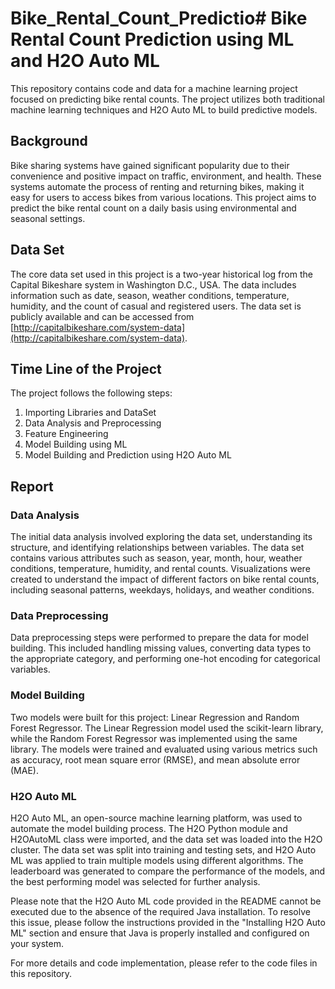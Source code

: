 # Bike_Rental_Count_Predictio# Bike Rental Count Prediction using ML and H2O Auto ML

This repository contains code and data for a machine learning project focused on predicting bike rental counts. The project utilizes both traditional machine learning techniques and H2O Auto ML to build predictive models.

## Background

Bike sharing systems have gained significant popularity due to their convenience and positive impact on traffic, environment, and health. These systems automate the process of renting and returning bikes, making it easy for users to access bikes from various locations. This project aims to predict the bike rental count on a daily basis using environmental and seasonal settings.

## Data Set

The core data set used in this project is a two-year historical log from the Capital Bikeshare system in Washington D.C., USA. The data includes information such as date, season, weather conditions, temperature, humidity, and the count of casual and registered users. The data set is publicly available and can be accessed from [http://capitalbikeshare.com/system-data](http://capitalbikeshare.com/system-data).

## Time Line of the Project

The project follows the following steps:

1.  Importing Libraries and DataSet
2.  Data Analysis and Preprocessing
3.  Feature Engineering
4.  Model Building using ML
5.  Model Building and Prediction using H2O Auto ML

## Report

### Data Analysis

The initial data analysis involved exploring the data set, understanding its structure, and identifying relationships between variables. The data set contains various attributes such as season, year, month, hour, weather conditions, temperature, humidity, and rental counts. Visualizations were created to understand the impact of different factors on bike rental counts, including seasonal patterns, weekdays, holidays, and weather conditions.

### Data Preprocessing

Data preprocessing steps were performed to prepare the data for model building. This included handling missing values, converting data types to the appropriate category, and performing one-hot encoding for categorical variables.

### Model Building

Two models were built for this project: Linear Regression and Random Forest Regressor. The Linear Regression model used the scikit-learn library, while the Random Forest Regressor was implemented using the same library. The models were trained and evaluated using various metrics such as accuracy, root mean square error (RMSE), and mean absolute error (MAE).

### H2O Auto ML

H2O Auto ML, an open-source machine learning platform, was used to automate the model building process. The H2O Python module and H2OAutoML class were imported, and the data set was loaded into the H2O cluster. The data set was split into training and testing sets, and H2O Auto ML was applied to train multiple models using different algorithms. The leaderboard was generated to compare the performance of the models, and the best performing model was selected for further analysis.

Please note that the H2O Auto ML code provided in the README cannot be executed due to the absence of the required Java installation. To resolve this issue, please follow the instructions provided in the "Installing H2O Auto ML" section and ensure that Java is properly installed and configured on your system.

For more details and code implementation, please refer to the code files in this repository.
